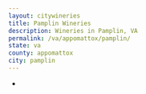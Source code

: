 ```yaml
---
layout: citywineries
title: Pamplin Wineries
description: Wineries in Pamplin, VA
permalink: /va/appomattox/pamplin/
state: va
county: appomattox
city: pamplin
---
```

-

